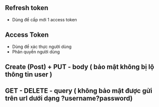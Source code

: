 ## Refresh token 
- Dùng để cấp mới 1 access token

## Access Token 
- Dùng để xác thực người dùng 
- Phân quyền người dùng


## Create (Post) + PUT - body ( bảo mật không bị lộ thông tin user )
## GET - DELETE - query ( không bảo mật  được gửi trên url dưới dạng ?username?password)
